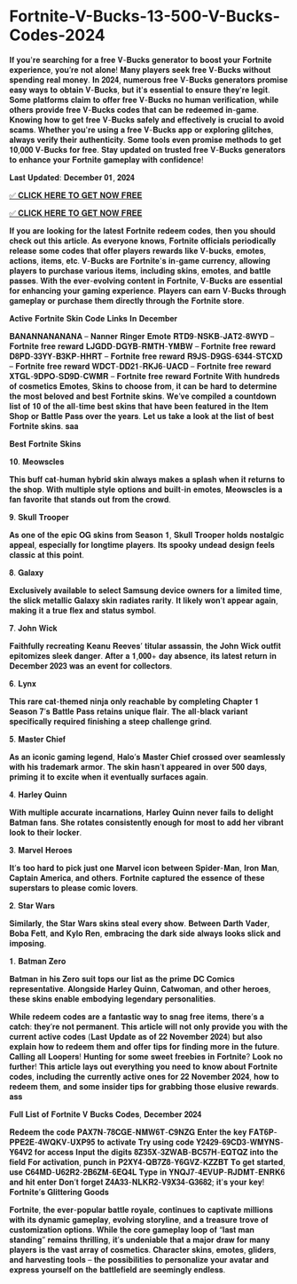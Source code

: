 # Fortnite-V-Bucks-13-500-V-Bucks-Codes-2024
𝐈𝐟 𝐲𝐨𝐮'𝐫𝐞 𝐬𝐞𝐚𝐫𝐜𝐡𝐢𝐧𝐠 𝐟𝐨𝐫 𝐚 𝐟𝐫𝐞𝐞 𝐕-𝐁𝐮𝐜𝐤𝐬 𝐠𝐞𝐧𝐞𝐫𝐚𝐭𝐨𝐫 𝐭𝐨 𝐛𝐨𝐨𝐬𝐭 𝐲𝐨𝐮𝐫 𝐅𝐨𝐫𝐭𝐧𝐢𝐭𝐞 𝐞𝐱𝐩𝐞𝐫𝐢𝐞𝐧𝐜𝐞, 𝐲𝐨𝐮’𝐫𝐞 𝐧𝐨𝐭 𝐚𝐥𝐨𝐧𝐞! 𝐌𝐚𝐧𝐲 𝐩𝐥𝐚𝐲𝐞𝐫𝐬 𝐬𝐞𝐞𝐤 𝐟𝐫𝐞𝐞 𝐕-𝐁𝐮𝐜𝐤𝐬 𝐰𝐢𝐭𝐡𝐨𝐮𝐭 𝐬𝐩𝐞𝐧𝐝𝐢𝐧𝐠 𝐫𝐞𝐚𝐥 𝐦𝐨𝐧𝐞𝐲. 𝐈𝐧 𝟐𝟎𝟐𝟒, 𝐧𝐮𝐦𝐞𝐫𝐨𝐮𝐬 𝐟𝐫𝐞𝐞 𝐕-𝐁𝐮𝐜𝐤𝐬 𝐠𝐞𝐧𝐞𝐫𝐚𝐭𝐨𝐫𝐬 𝐩𝐫𝐨𝐦𝐢𝐬𝐞 𝐞𝐚𝐬𝐲 𝐰𝐚𝐲𝐬 𝐭𝐨 𝐨𝐛𝐭𝐚𝐢𝐧 𝐕-𝐁𝐮𝐜𝐤𝐬, 𝐛𝐮𝐭 𝐢𝐭'𝐬 𝐞𝐬𝐬𝐞𝐧𝐭𝐢𝐚𝐥 𝐭𝐨 𝐞𝐧𝐬𝐮𝐫𝐞 𝐭𝐡𝐞𝐲'𝐫𝐞 𝐥𝐞𝐠𝐢𝐭. 𝐒𝐨𝐦𝐞 𝐩𝐥𝐚𝐭𝐟𝐨𝐫𝐦𝐬 𝐜𝐥𝐚𝐢𝐦 𝐭𝐨 𝐨𝐟𝐟𝐞𝐫 𝐟𝐫𝐞𝐞 𝐕-𝐁𝐮𝐜𝐤𝐬 𝐧𝐨 𝐡𝐮𝐦𝐚𝐧 𝐯𝐞𝐫𝐢𝐟𝐢𝐜𝐚𝐭𝐢𝐨𝐧, 𝐰𝐡𝐢𝐥𝐞 𝐨𝐭𝐡𝐞𝐫𝐬 𝐩𝐫𝐨𝐯𝐢𝐝𝐞 𝐟𝐫𝐞𝐞 𝐕-𝐁𝐮𝐜𝐤𝐬 𝐜𝐨𝐝𝐞𝐬 𝐭𝐡𝐚𝐭 𝐜𝐚𝐧 𝐛𝐞 𝐫𝐞𝐝𝐞𝐞𝐦𝐞𝐝 𝐢𝐧-𝐠𝐚𝐦𝐞. 𝐊𝐧𝐨𝐰𝐢𝐧𝐠 𝐡𝐨𝐰 𝐭𝐨 𝐠𝐞𝐭 𝐟𝐫𝐞𝐞 𝐕-𝐁𝐮𝐜𝐤𝐬 𝐬𝐚𝐟𝐞𝐥𝐲 𝐚𝐧𝐝 𝐞𝐟𝐟𝐞𝐜𝐭𝐢𝐯𝐞𝐥𝐲 𝐢𝐬 𝐜𝐫𝐮𝐜𝐢𝐚𝐥 𝐭𝐨 𝐚𝐯𝐨𝐢𝐝 𝐬𝐜𝐚𝐦𝐬. 𝐖𝐡𝐞𝐭𝐡𝐞𝐫 𝐲𝐨𝐮'𝐫𝐞 𝐮𝐬𝐢𝐧𝐠 𝐚 𝐟𝐫𝐞𝐞 𝐕-𝐁𝐮𝐜𝐤𝐬 𝐚𝐩𝐩 𝐨𝐫 𝐞𝐱𝐩𝐥𝐨𝐫𝐢𝐧𝐠 𝐠𝐥𝐢𝐭𝐜𝐡𝐞𝐬, 𝐚𝐥𝐰𝐚𝐲𝐬 𝐯𝐞𝐫𝐢𝐟𝐲 𝐭𝐡𝐞𝐢𝐫 𝐚𝐮𝐭𝐡𝐞𝐧𝐭𝐢𝐜𝐢𝐭𝐲. 𝐒𝐨𝐦𝐞 𝐭𝐨𝐨𝐥𝐬 𝐞𝐯𝐞𝐧 𝐩𝐫𝐨𝐦𝐢𝐬𝐞 𝐦𝐞𝐭𝐡𝐨𝐝𝐬 𝐭𝐨 𝐠𝐞𝐭 𝟏𝟎,𝟎𝟎𝟎 𝐕-𝐁𝐮𝐜𝐤𝐬 𝐟𝐨𝐫 𝐟𝐫𝐞𝐞. 𝐒𝐭𝐚𝐲 𝐮𝐩𝐝𝐚𝐭𝐞𝐝 𝐨𝐧 𝐭𝐫𝐮𝐬𝐭𝐞𝐝 𝐟𝐫𝐞𝐞 𝐕-𝐁𝐮𝐜𝐤𝐬 𝐠𝐞𝐧𝐞𝐫𝐚𝐭𝐨𝐫𝐬 𝐭𝐨 𝐞𝐧𝐡𝐚𝐧𝐜𝐞 𝐲𝐨𝐮𝐫 𝐅𝐨𝐫𝐭𝐧𝐢𝐭𝐞 𝐠𝐚𝐦𝐞𝐩𝐥𝐚𝐲 𝐰𝐢𝐭𝐡 𝐜𝐨𝐧𝐟𝐢𝐝𝐞𝐧𝐜𝐞!

𝐋𝐚𝐬𝐭 𝐔𝐩𝐝𝐚𝐭𝐞𝐝: 𝐃𝐞𝐜𝐞𝐦𝐛𝐞𝐫 𝟎𝟏, 𝟐𝟎𝟐𝟒

[✅ 𝐂𝐋𝐈𝐂𝐊 𝐇𝐄𝐑𝐄 𝐓𝐎 𝐆𝐄𝐓 𝐍𝐎𝐖 𝐅𝐑𝐄𝐄](https://www.footlogix.com/Footlogix/media/Before-and-After/allnewgiftcardarafat.html)

[✅ 𝐂𝐋𝐈𝐂𝐊 𝐇𝐄𝐑𝐄 𝐓𝐎 𝐆𝐄𝐓 𝐍𝐎𝐖 𝐅𝐑𝐄𝐄](https://www.footlogix.com/Footlogix/media/Before-and-After/allnewgiftcardarafat.html)

𝐈𝐟 𝐲𝐨𝐮 𝐚𝐫𝐞 𝐥𝐨𝐨𝐤𝐢𝐧𝐠 𝐟𝐨𝐫 𝐭𝐡𝐞 𝐥𝐚𝐭𝐞𝐬𝐭 𝐅𝐨𝐫𝐭𝐧𝐢𝐭𝐞 𝐫𝐞𝐝𝐞𝐞𝐦 𝐜𝐨𝐝𝐞𝐬, 𝐭𝐡𝐞𝐧 𝐲𝐨𝐮 𝐬𝐡𝐨𝐮𝐥𝐝 𝐜𝐡𝐞𝐜𝐤 𝐨𝐮𝐭 𝐭𝐡𝐢𝐬 𝐚𝐫𝐭𝐢𝐜𝐥𝐞. 𝐀𝐬 𝐞𝐯𝐞𝐫𝐲𝐨𝐧𝐞 𝐤𝐧𝐨𝐰𝐬, 𝐅𝐨𝐫𝐭𝐧𝐢𝐭𝐞 𝐨𝐟𝐟𝐢𝐜𝐢𝐚𝐥𝐬 𝐩𝐞𝐫𝐢𝐨𝐝𝐢𝐜𝐚𝐥𝐥𝐲 𝐫𝐞𝐥𝐞𝐚𝐬𝐞 𝐬𝐨𝐦𝐞 𝐜𝐨𝐝𝐞𝐬 𝐭𝐡𝐚𝐭 𝐨𝐟𝐟𝐞𝐫 𝐩𝐥𝐚𝐲𝐞𝐫𝐬 𝐫𝐞𝐰𝐚𝐫𝐝𝐬 𝐥𝐢𝐤𝐞 𝐕-𝐛𝐮𝐜𝐤𝐬, 𝐞𝐦𝐨𝐭𝐞𝐬, 𝐚𝐜𝐭𝐢𝐨𝐧𝐬, 𝐢𝐭𝐞𝐦𝐬, 𝐞𝐭𝐜.
𝐕-𝐁𝐮𝐜𝐤𝐬 𝐚𝐫𝐞 𝐅𝐨𝐫𝐭𝐧𝐢𝐭𝐞'𝐬 𝐢𝐧-𝐠𝐚𝐦𝐞 𝐜𝐮𝐫𝐫𝐞𝐧𝐜𝐲, 𝐚𝐥𝐥𝐨𝐰𝐢𝐧𝐠 𝐩𝐥𝐚𝐲𝐞𝐫𝐬 𝐭𝐨 𝐩𝐮𝐫𝐜𝐡𝐚𝐬𝐞 𝐯𝐚𝐫𝐢𝐨𝐮𝐬 𝐢𝐭𝐞𝐦𝐬, 𝐢𝐧𝐜𝐥𝐮𝐝𝐢𝐧𝐠 𝐬𝐤𝐢𝐧𝐬, 𝐞𝐦𝐨𝐭𝐞𝐬, 𝐚𝐧𝐝 𝐛𝐚𝐭𝐭𝐥𝐞 𝐩𝐚𝐬𝐬𝐞𝐬. 𝐖𝐢𝐭𝐡 𝐭𝐡𝐞 𝐞𝐯𝐞𝐫-𝐞𝐯𝐨𝐥𝐯𝐢𝐧𝐠 𝐜𝐨𝐧𝐭𝐞𝐧𝐭 𝐢𝐧 𝐅𝐨𝐫𝐭𝐧𝐢𝐭𝐞, 𝐕-𝐁𝐮𝐜𝐤𝐬 𝐚𝐫𝐞 𝐞𝐬𝐬𝐞𝐧𝐭𝐢𝐚𝐥 𝐟𝐨𝐫 𝐞𝐧𝐡𝐚𝐧𝐜𝐢𝐧𝐠 𝐲𝐨𝐮𝐫 𝐠𝐚𝐦𝐢𝐧𝐠 𝐞𝐱𝐩𝐞𝐫𝐢𝐞𝐧𝐜𝐞. 𝐏𝐥𝐚𝐲𝐞𝐫𝐬 𝐜𝐚𝐧 𝐞𝐚𝐫𝐧 𝐕-𝐁𝐮𝐜𝐤𝐬 𝐭𝐡𝐫𝐨𝐮𝐠𝐡 𝐠𝐚𝐦𝐞𝐩𝐥𝐚𝐲 𝐨𝐫 𝐩𝐮𝐫𝐜𝐡𝐚𝐬𝐞 𝐭𝐡𝐞𝐦 𝐝𝐢𝐫𝐞𝐜𝐭𝐥𝐲 𝐭𝐡𝐫𝐨𝐮𝐠𝐡 𝐭𝐡𝐞 𝐅𝐨𝐫𝐭𝐧𝐢𝐭𝐞 𝐬𝐭𝐨𝐫𝐞.

𝐀𝐜𝐭𝐢𝐯𝐞 𝐅𝐨𝐫𝐭𝐧𝐢𝐭𝐞 𝐒𝐤𝐢𝐧 𝐂𝐨𝐝𝐞 𝐋𝐢𝐧𝐤𝐬 𝐈𝐧 𝐃𝐞𝐜𝐞𝐦𝐛𝐞𝐫

𝐁𝐀𝐍𝐀𝐍𝐍𝐀𝐍𝐀𝐍𝐀𝐍𝐀 – 𝐍𝐚𝐧𝐧𝐞𝐫 𝐑𝐢𝐧𝐠𝐞𝐫 𝐄𝐦𝐨𝐭𝐞
𝐑𝐓𝐃𝟗-𝐍𝐒𝐊𝐁-𝐉𝐀𝐓𝟐-𝟖𝐖𝐘𝐃 – 𝐅𝐨𝐫𝐭𝐧𝐢𝐭𝐞 𝐟𝐫𝐞𝐞 𝐫𝐞𝐰𝐚𝐫𝐝
𝐋𝐉𝐆𝐃𝐃-𝐃𝐆𝐘𝐁-𝐑𝐌𝐓𝐇-𝐘𝐌𝐁𝐖 – 𝐅𝐨𝐫𝐭𝐧𝐢𝐭𝐞 𝐟𝐫𝐞𝐞 𝐫𝐞𝐰𝐚𝐫𝐝
𝐃𝟖𝐏𝐃-𝟑𝟑𝐘𝐘-𝐁𝟑𝐊𝐏-𝐇𝐇𝐑𝐓 – 𝐅𝐨𝐫𝐭𝐧𝐢𝐭𝐞 𝐟𝐫𝐞𝐞 𝐫𝐞𝐰𝐚𝐫𝐝
𝐑𝟗𝐉𝐒-𝐃𝟗𝐆𝐒-𝟔𝟑𝟒𝟒-𝐒𝐓𝐂𝐗𝐃 – 𝐅𝐨𝐫𝐭𝐧𝐢𝐭𝐞 𝐟𝐫𝐞𝐞 𝐫𝐞𝐰𝐚𝐫𝐝
𝐖𝐃𝐂𝐓-𝐃𝐃𝟐𝟏-𝐑𝐊𝐉𝟔-𝐔𝐀𝐂𝐃 – 𝐅𝐨𝐫𝐭𝐧𝐢𝐭𝐞 𝐟𝐫𝐞𝐞 𝐫𝐞𝐰𝐚𝐫𝐝
𝐗𝐓𝐆𝐋-𝟗𝐃𝐏𝐎-𝐒𝐃𝟗𝐃-𝐂𝐖𝐌𝐑 – 𝐅𝐨𝐫𝐭𝐧𝐢𝐭𝐞 𝐟𝐫𝐞𝐞 𝐫𝐞𝐰𝐚𝐫𝐝
𝐅𝐨𝐫𝐭𝐧𝐢𝐭𝐞 𝐖𝐢𝐭𝐡 𝐡𝐮𝐧𝐝𝐫𝐞𝐝𝐬 𝐨𝐟 𝐜𝐨𝐬𝐦𝐞𝐭𝐢𝐜𝐬 𝐄𝐦𝐨𝐭𝐞𝐬, 𝐒𝐤𝐢𝐧𝐬 𝐭𝐨 𝐜𝐡𝐨𝐨𝐬𝐞 𝐟𝐫𝐨𝐦, 𝐢𝐭 𝐜𝐚𝐧 𝐛𝐞 𝐡𝐚𝐫𝐝 𝐭𝐨 𝐝𝐞𝐭𝐞𝐫𝐦𝐢𝐧𝐞 𝐭𝐡𝐞 𝐦𝐨𝐬𝐭 𝐛𝐞𝐥𝐨𝐯𝐞𝐝 𝐚𝐧𝐝 𝐛𝐞𝐬𝐭 𝐅𝐨𝐫𝐭𝐧𝐢𝐭𝐞 𝐬𝐤𝐢𝐧𝐬. 𝐖𝐞’𝐯𝐞 𝐜𝐨𝐦𝐩𝐢𝐥𝐞𝐝 𝐚 𝐜𝐨𝐮𝐧𝐭𝐝𝐨𝐰𝐧 𝐥𝐢𝐬𝐭 𝐨𝐟 𝟏𝟎 𝐨𝐟 𝐭𝐡𝐞 𝐚𝐥𝐥-𝐭𝐢𝐦𝐞 𝐛𝐞𝐬𝐭 𝐬𝐤𝐢𝐧𝐬 𝐭𝐡𝐚𝐭 𝐡𝐚𝐯𝐞 𝐛𝐞𝐞𝐧 𝐟𝐞𝐚𝐭𝐮𝐫𝐞𝐝 𝐢𝐧 𝐭𝐡𝐞 𝐈𝐭𝐞𝐦 𝐒𝐡𝐨𝐩 𝐨𝐫 𝐁𝐚𝐭𝐭𝐥𝐞 𝐏𝐚𝐬𝐬 𝐨𝐯𝐞𝐫 𝐭𝐡𝐞 𝐲𝐞𝐚𝐫𝐬. 𝐋𝐞𝐭 𝐮𝐬 𝐭𝐚𝐤𝐞 𝐚 𝐥𝐨𝐨𝐤 𝐚𝐭 𝐭𝐡𝐞 𝐥𝐢𝐬𝐭 𝐨𝐟 𝐛𝐞𝐬𝐭 𝐅𝐨𝐫𝐭𝐧𝐢𝐭𝐞 𝐬𝐤𝐢𝐧𝐬. 𝐬𝐚𝐚

𝐁𝐞𝐬𝐭 𝐅𝐨𝐫𝐭𝐧𝐢𝐭𝐞 𝐒𝐤𝐢𝐧𝐬

𝟏𝟎. 𝐌𝐞𝐨𝐰𝐬𝐜𝐥𝐞𝐬

𝐓𝐡𝐢𝐬 𝐛𝐮𝐟𝐟 𝐜𝐚𝐭-𝐡𝐮𝐦𝐚𝐧 𝐡𝐲𝐛𝐫𝐢𝐝 𝐬𝐤𝐢𝐧 𝐚𝐥𝐰𝐚𝐲𝐬 𝐦𝐚𝐤𝐞𝐬 𝐚 𝐬𝐩𝐥𝐚𝐬𝐡 𝐰𝐡𝐞𝐧 𝐢𝐭 𝐫𝐞𝐭𝐮𝐫𝐧𝐬 𝐭𝐨 𝐭𝐡𝐞 𝐬𝐡𝐨𝐩. 𝐖𝐢𝐭𝐡 𝐦𝐮𝐥𝐭𝐢𝐩𝐥𝐞 𝐬𝐭𝐲𝐥𝐞 𝐨𝐩𝐭𝐢𝐨𝐧𝐬 𝐚𝐧𝐝 𝐛𝐮𝐢𝐥𝐭-𝐢𝐧 𝐞𝐦𝐨𝐭𝐞𝐬, 𝐌𝐞𝐨𝐰𝐬𝐜𝐥𝐞𝐬 𝐢𝐬 𝐚 𝐟𝐚𝐧 𝐟𝐚𝐯𝐨𝐫𝐢𝐭𝐞 𝐭𝐡𝐚𝐭 𝐬𝐭𝐚𝐧𝐝𝐬 𝐨𝐮𝐭 𝐟𝐫𝐨𝐦 𝐭𝐡𝐞 𝐜𝐫𝐨𝐰𝐝.

𝟗. 𝐒𝐤𝐮𝐥𝐥 𝐓𝐫𝐨𝐨𝐩𝐞𝐫

𝐀𝐬 𝐨𝐧𝐞 𝐨𝐟 𝐭𝐡𝐞 𝐞𝐩𝐢𝐜 𝐎𝐆 𝐬𝐤𝐢𝐧𝐬 𝐟𝐫𝐨𝐦 𝐒𝐞𝐚𝐬𝐨𝐧 𝟏, 𝐒𝐤𝐮𝐥𝐥 𝐓𝐫𝐨𝐨𝐩𝐞𝐫 𝐡𝐨𝐥𝐝𝐬 𝐧𝐨𝐬𝐭𝐚𝐥𝐠𝐢𝐜 𝐚𝐩𝐩𝐞𝐚𝐥, 𝐞𝐬𝐩𝐞𝐜𝐢𝐚𝐥𝐥𝐲 𝐟𝐨𝐫 𝐥𝐨𝐧𝐠𝐭𝐢𝐦𝐞 𝐩𝐥𝐚𝐲𝐞𝐫𝐬. 𝐈𝐭𝐬 𝐬𝐩𝐨𝐨𝐤𝐲 𝐮𝐧𝐝𝐞𝐚𝐝 𝐝𝐞𝐬𝐢𝐠𝐧 𝐟𝐞𝐞𝐥𝐬 𝐜𝐥𝐚𝐬𝐬𝐢𝐜 𝐚𝐭 𝐭𝐡𝐢𝐬 𝐩𝐨𝐢𝐧𝐭.

𝟖. 𝐆𝐚𝐥𝐚𝐱𝐲

𝐄𝐱𝐜𝐥𝐮𝐬𝐢𝐯𝐞𝐥𝐲 𝐚𝐯𝐚𝐢𝐥𝐚𝐛𝐥𝐞 𝐭𝐨 𝐬𝐞𝐥𝐞𝐜𝐭 𝐒𝐚𝐦𝐬𝐮𝐧𝐠 𝐝𝐞𝐯𝐢𝐜𝐞 𝐨𝐰𝐧𝐞𝐫𝐬 𝐟𝐨𝐫 𝐚 𝐥𝐢𝐦𝐢𝐭𝐞𝐝 𝐭𝐢𝐦𝐞, 𝐭𝐡𝐞 𝐬𝐥𝐢𝐜𝐤 𝐦𝐞𝐭𝐚𝐥𝐥𝐢𝐜 𝐆𝐚𝐥𝐚𝐱𝐲 𝐬𝐤𝐢𝐧 𝐫𝐚𝐝𝐢𝐚𝐭𝐞𝐬 𝐫𝐚𝐫𝐢𝐭𝐲. 𝐈𝐭 𝐥𝐢𝐤𝐞𝐥𝐲 𝐰𝐨𝐧’𝐭 𝐚𝐩𝐩𝐞𝐚𝐫 𝐚𝐠𝐚𝐢𝐧, 𝐦𝐚𝐤𝐢𝐧𝐠 𝐢𝐭 𝐚 𝐭𝐫𝐮𝐞 𝐟𝐥𝐞𝐱 𝐚𝐧𝐝 𝐬𝐭𝐚𝐭𝐮𝐬 𝐬𝐲𝐦𝐛𝐨𝐥.

𝟕. 𝐉𝐨𝐡𝐧 𝐖𝐢𝐜𝐤

𝐅𝐚𝐢𝐭𝐡𝐟𝐮𝐥𝐥𝐲 𝐫𝐞𝐜𝐫𝐞𝐚𝐭𝐢𝐧𝐠 𝐊𝐞𝐚𝐧𝐮 𝐑𝐞𝐞𝐯𝐞𝐬’ 𝐭𝐢𝐭𝐮𝐥𝐚𝐫 𝐚𝐬𝐬𝐚𝐬𝐬𝐢𝐧, 𝐭𝐡𝐞 𝐉𝐨𝐡𝐧 𝐖𝐢𝐜𝐤 𝐨𝐮𝐭𝐟𝐢𝐭 𝐞𝐩𝐢𝐭𝐨𝐦𝐢𝐳𝐞𝐬 𝐬𝐥𝐞𝐞𝐤 𝐝𝐚𝐧𝐠𝐞𝐫. 𝐀𝐟𝐭𝐞𝐫 𝐚 𝟏,𝟎𝟎𝟎+ 𝐝𝐚𝐲 𝐚𝐛𝐬𝐞𝐧𝐜𝐞, 𝐢𝐭𝐬 𝐥𝐚𝐭𝐞𝐬𝐭 𝐫𝐞𝐭𝐮𝐫𝐧 𝐢𝐧 𝐃𝐞𝐜𝐞𝐦𝐛𝐞𝐫 𝟐𝟎𝟐𝟑 𝐰𝐚𝐬 𝐚𝐧 𝐞𝐯𝐞𝐧𝐭 𝐟𝐨𝐫 𝐜𝐨𝐥𝐥𝐞𝐜𝐭𝐨𝐫𝐬.

𝟔. 𝐋𝐲𝐧𝐱

𝐓𝐡𝐢𝐬 𝐫𝐚𝐫𝐞 𝐜𝐚𝐭-𝐭𝐡𝐞𝐦𝐞𝐝 𝐧𝐢𝐧𝐣𝐚 𝐨𝐧𝐥𝐲 𝐫𝐞𝐚𝐜𝐡𝐚𝐛𝐥𝐞 𝐛𝐲 𝐜𝐨𝐦𝐩𝐥𝐞𝐭𝐢𝐧𝐠 𝐂𝐡𝐚𝐩𝐭𝐞𝐫 𝟏 𝐒𝐞𝐚𝐬𝐨𝐧 𝟕’𝐬 𝐁𝐚𝐭𝐭𝐥𝐞 𝐏𝐚𝐬𝐬 𝐫𝐞𝐭𝐚𝐢𝐧𝐬 𝐮𝐧𝐢𝐪𝐮𝐞 𝐟𝐥𝐚𝐢𝐫. 𝐓𝐡𝐞 𝐚𝐥𝐥-𝐛𝐥𝐚𝐜𝐤 𝐯𝐚𝐫𝐢𝐚𝐧𝐭 𝐬𝐩𝐞𝐜𝐢𝐟𝐢𝐜𝐚𝐥𝐥𝐲 𝐫𝐞𝐪𝐮𝐢𝐫𝐞𝐝 𝐟𝐢𝐧𝐢𝐬𝐡𝐢𝐧𝐠 𝐚 𝐬𝐭𝐞𝐞𝐩 𝐜𝐡𝐚𝐥𝐥𝐞𝐧𝐠𝐞 𝐠𝐫𝐢𝐧𝐝.

𝟓. 𝐌𝐚𝐬𝐭𝐞𝐫 𝐂𝐡𝐢𝐞𝐟

𝐀𝐬 𝐚𝐧 𝐢𝐜𝐨𝐧𝐢𝐜 𝐠𝐚𝐦𝐢𝐧𝐠 𝐥𝐞𝐠𝐞𝐧𝐝, 𝐇𝐚𝐥𝐨’𝐬 𝐌𝐚𝐬𝐭𝐞𝐫 𝐂𝐡𝐢𝐞𝐟 𝐜𝐫𝐨𝐬𝐬𝐞𝐝 𝐨𝐯𝐞𝐫 𝐬𝐞𝐚𝐦𝐥𝐞𝐬𝐬𝐥𝐲 𝐰𝐢𝐭𝐡 𝐡𝐢𝐬 𝐭𝐫𝐚𝐝𝐞𝐦𝐚𝐫𝐤 𝐚𝐫𝐦𝐨𝐫. 𝐓𝐡𝐞 𝐬𝐤𝐢𝐧 𝐡𝐚𝐬𝐧’𝐭 𝐚𝐩𝐩𝐞𝐚𝐫𝐞𝐝 𝐢𝐧 𝐨𝐯𝐞𝐫 𝟓𝟎𝟎 𝐝𝐚𝐲𝐬, 𝐩𝐫𝐢𝐦𝐢𝐧𝐠 𝐢𝐭 𝐭𝐨 𝐞𝐱𝐜𝐢𝐭𝐞 𝐰𝐡𝐞𝐧 𝐢𝐭 𝐞𝐯𝐞𝐧𝐭𝐮𝐚𝐥𝐥𝐲 𝐬𝐮𝐫𝐟𝐚𝐜𝐞𝐬 𝐚𝐠𝐚𝐢𝐧.

𝟒. 𝐇𝐚𝐫𝐥𝐞𝐲 𝐐𝐮𝐢𝐧𝐧

𝐖𝐢𝐭𝐡 𝐦𝐮𝐥𝐭𝐢𝐩𝐥𝐞 𝐚𝐜𝐜𝐮𝐫𝐚𝐭𝐞 𝐢𝐧𝐜𝐚𝐫𝐧𝐚𝐭𝐢𝐨𝐧𝐬, 𝐇𝐚𝐫𝐥𝐞𝐲 𝐐𝐮𝐢𝐧𝐧 𝐧𝐞𝐯𝐞𝐫 𝐟𝐚𝐢𝐥𝐬 𝐭𝐨 𝐝𝐞𝐥𝐢𝐠𝐡𝐭 𝐁𝐚𝐭𝐦𝐚𝐧 𝐟𝐚𝐧𝐬. 𝐒𝐡𝐞 𝐫𝐨𝐭𝐚𝐭𝐞𝐬 𝐜𝐨𝐧𝐬𝐢𝐬𝐭𝐞𝐧𝐭𝐥𝐲 𝐞𝐧𝐨𝐮𝐠𝐡 𝐟𝐨𝐫 𝐦𝐨𝐬𝐭 𝐭𝐨 𝐚𝐝𝐝 𝐡𝐞𝐫 𝐯𝐢𝐛𝐫𝐚𝐧𝐭 𝐥𝐨𝐨𝐤 𝐭𝐨 𝐭𝐡𝐞𝐢𝐫 𝐥𝐨𝐜𝐤𝐞𝐫.

𝟑. 𝐌𝐚𝐫𝐯𝐞𝐥 𝐇𝐞𝐫𝐨𝐞𝐬

𝐈𝐭’𝐬 𝐭𝐨𝐨 𝐡𝐚𝐫𝐝 𝐭𝐨 𝐩𝐢𝐜𝐤 𝐣𝐮𝐬𝐭 𝐨𝐧𝐞 𝐌𝐚𝐫𝐯𝐞𝐥 𝐢𝐜𝐨𝐧 𝐛𝐞𝐭𝐰𝐞𝐞𝐧 𝐒𝐩𝐢𝐝𝐞𝐫-𝐌𝐚𝐧, 𝐈𝐫𝐨𝐧 𝐌𝐚𝐧, 𝐂𝐚𝐩𝐭𝐚𝐢𝐧 𝐀𝐦𝐞𝐫𝐢𝐜𝐚, 𝐚𝐧𝐝 𝐨𝐭𝐡𝐞𝐫𝐬. 𝐅𝐨𝐫𝐭𝐧𝐢𝐭𝐞 𝐜𝐚𝐩𝐭𝐮𝐫𝐞𝐝 𝐭𝐡𝐞 𝐞𝐬𝐬𝐞𝐧𝐜𝐞 𝐨𝐟 𝐭𝐡𝐞𝐬𝐞 𝐬𝐮𝐩𝐞𝐫𝐬𝐭𝐚𝐫𝐬 𝐭𝐨 𝐩𝐥𝐞𝐚𝐬𝐞 𝐜𝐨𝐦𝐢𝐜 𝐥𝐨𝐯𝐞𝐫𝐬.

𝟐. 𝐒𝐭𝐚𝐫 𝐖𝐚𝐫𝐬

𝐒𝐢𝐦𝐢𝐥𝐚𝐫𝐥𝐲, 𝐭𝐡𝐞 𝐒𝐭𝐚𝐫 𝐖𝐚𝐫𝐬 𝐬𝐤𝐢𝐧𝐬 𝐬𝐭𝐞𝐚𝐥 𝐞𝐯𝐞𝐫𝐲 𝐬𝐡𝐨𝐰. 𝐁𝐞𝐭𝐰𝐞𝐞𝐧 𝐃𝐚𝐫𝐭𝐡 𝐕𝐚𝐝𝐞𝐫, 𝐁𝐨𝐛𝐚 𝐅𝐞𝐭𝐭, 𝐚𝐧𝐝 𝐊𝐲𝐥𝐨 𝐑𝐞𝐧, 𝐞𝐦𝐛𝐫𝐚𝐜𝐢𝐧𝐠 𝐭𝐡𝐞 𝐝𝐚𝐫𝐤 𝐬𝐢𝐝𝐞 𝐚𝐥𝐰𝐚𝐲𝐬 𝐥𝐨𝐨𝐤𝐬 𝐬𝐥𝐢𝐜𝐤 𝐚𝐧𝐝 𝐢𝐦𝐩𝐨𝐬𝐢𝐧𝐠.

𝟏. 𝐁𝐚𝐭𝐦𝐚𝐧 𝐙𝐞𝐫𝐨

𝐁𝐚𝐭𝐦𝐚𝐧 𝐢𝐧 𝐡𝐢𝐬 𝐙𝐞𝐫𝐨 𝐬𝐮𝐢𝐭 𝐭𝐨𝐩𝐬 𝐨𝐮𝐫 𝐥𝐢𝐬𝐭 𝐚𝐬 𝐭𝐡𝐞 𝐩𝐫𝐢𝐦𝐞 𝐃𝐂 𝐂𝐨𝐦𝐢𝐜𝐬 𝐫𝐞𝐩𝐫𝐞𝐬𝐞𝐧𝐭𝐚𝐭𝐢𝐯𝐞. 𝐀𝐥𝐨𝐧𝐠𝐬𝐢𝐝𝐞 𝐇𝐚𝐫𝐥𝐞𝐲 𝐐𝐮𝐢𝐧𝐧, 𝐂𝐚𝐭𝐰𝐨𝐦𝐚𝐧, 𝐚𝐧𝐝 𝐨𝐭𝐡𝐞𝐫 𝐡𝐞𝐫𝐨𝐞𝐬, 𝐭𝐡𝐞𝐬𝐞 𝐬𝐤𝐢𝐧𝐬 𝐞𝐧𝐚𝐛𝐥𝐞 𝐞𝐦𝐛𝐨𝐝𝐲𝐢𝐧𝐠 𝐥𝐞𝐠𝐞𝐧𝐝𝐚𝐫𝐲 𝐩𝐞𝐫𝐬𝐨𝐧𝐚𝐥𝐢𝐭𝐢𝐞𝐬.

𝐖𝐡𝐢𝐥𝐞 𝐫𝐞𝐝𝐞𝐞𝐦 𝐜𝐨𝐝𝐞𝐬 𝐚𝐫𝐞 𝐚 𝐟𝐚𝐧𝐭𝐚𝐬𝐭𝐢𝐜 𝐰𝐚𝐲 𝐭𝐨 𝐬𝐧𝐚𝐠 𝐟𝐫𝐞𝐞 𝐢𝐭𝐞𝐦𝐬, 𝐭𝐡𝐞𝐫𝐞’𝐬 𝐚 𝐜𝐚𝐭𝐜𝐡: 𝐭𝐡𝐞𝐲’𝐫𝐞 𝐧𝐨𝐭 𝐩𝐞𝐫𝐦𝐚𝐧𝐞𝐧𝐭. 𝐓𝐡𝐢𝐬 𝐚𝐫𝐭𝐢𝐜𝐥𝐞 𝐰𝐢𝐥𝐥 𝐧𝐨𝐭 𝐨𝐧𝐥𝐲 𝐩𝐫𝐨𝐯𝐢𝐝𝐞 𝐲𝐨𝐮 𝐰𝐢𝐭𝐡 𝐭𝐡𝐞 𝐜𝐮𝐫𝐫𝐞𝐧𝐭 𝐚𝐜𝐭𝐢𝐯𝐞 𝐜𝐨𝐝𝐞𝐬 (𝐋𝐚𝐬𝐭 𝐔𝐩𝐝𝐚𝐭𝐞 𝐚𝐬 𝐨𝐟 𝟐𝟐 𝐍𝐨𝐯𝐞𝐦𝐛𝐞𝐫 𝟐𝟎𝟐𝟒) 𝐛𝐮𝐭 𝐚𝐥𝐬𝐨 𝐞𝐱𝐩𝐥𝐚𝐢𝐧 𝐡𝐨𝐰 𝐭𝐨 𝐫𝐞𝐝𝐞𝐞𝐦 𝐭𝐡𝐞𝐦 𝐚𝐧𝐝 𝐨𝐟𝐟𝐞𝐫 𝐭𝐢𝐩𝐬 𝐟𝐨𝐫 𝐟𝐢𝐧𝐝𝐢𝐧𝐠 𝐦𝐨𝐫𝐞 𝐢𝐧 𝐭𝐡𝐞 𝐟𝐮𝐭𝐮𝐫𝐞. 𝐂𝐚𝐥𝐥𝐢𝐧𝐠 𝐚𝐥𝐥 𝐋𝐨𝐨𝐩𝐞𝐫𝐬! 𝐇𝐮𝐧𝐭𝐢𝐧𝐠 𝐟𝐨𝐫 𝐬𝐨𝐦𝐞 𝐬𝐰𝐞𝐞𝐭 𝐟𝐫𝐞𝐞𝐛𝐢𝐞𝐬 𝐢𝐧 𝐅𝐨𝐫𝐭𝐧𝐢𝐭𝐞? 𝐋𝐨𝐨𝐤 𝐧𝐨 𝐟𝐮𝐫𝐭𝐡𝐞𝐫! 𝐓𝐡𝐢𝐬 𝐚𝐫𝐭𝐢𝐜𝐥𝐞 𝐥𝐚𝐲𝐬 𝐨𝐮𝐭 𝐞𝐯𝐞𝐫𝐲𝐭𝐡𝐢𝐧𝐠 𝐲𝐨𝐮 𝐧𝐞𝐞𝐝 𝐭𝐨 𝐤𝐧𝐨𝐰 𝐚𝐛𝐨𝐮𝐭 𝐅𝐨𝐫𝐭𝐧𝐢𝐭𝐞 𝐜𝐨𝐝𝐞𝐬, 𝐢𝐧𝐜𝐥𝐮𝐝𝐢𝐧𝐠 𝐭𝐡𝐞 𝐜𝐮𝐫𝐫𝐞𝐧𝐭𝐥𝐲 𝐚𝐜𝐭𝐢𝐯𝐞 𝐨𝐧𝐞𝐬 𝐟𝐨𝐫 𝟐𝟐 𝐍𝐨𝐯𝐞𝐦𝐛𝐞𝐫 𝟐𝟎𝟐𝟒, 𝐡𝐨𝐰 𝐭𝐨 𝐫𝐞𝐝𝐞𝐞𝐦 𝐭𝐡𝐞𝐦, 𝐚𝐧𝐝 𝐬𝐨𝐦𝐞 𝐢𝐧𝐬𝐢𝐝𝐞𝐫 𝐭𝐢𝐩𝐬 𝐟𝐨𝐫 𝐠𝐫𝐚𝐛𝐛𝐢𝐧𝐠 𝐭𝐡𝐨𝐬𝐞 𝐞𝐥𝐮𝐬𝐢𝐯𝐞 𝐫𝐞𝐰𝐚𝐫𝐝𝐬. 𝐚𝐬𝐬

𝐅𝐮𝐥𝐥 𝐋𝐢𝐬𝐭 𝐨𝐟 𝐅𝐨𝐫𝐭𝐧𝐢𝐭𝐞 𝐕 𝐁𝐮𝐜𝐤𝐬 𝐂𝐨𝐝𝐞𝐬, 𝐃𝐞𝐜𝐞𝐦𝐛𝐞𝐫 𝟐𝟎𝟐𝟒

𝐑𝐞𝐝𝐞𝐞𝐦 𝐭𝐡𝐞 𝐜𝐨𝐝𝐞 𝐏𝐀𝐗𝟕𝐍-𝟕𝟖𝐂𝐆𝐄-𝐍𝐌𝐖𝟔𝐓-𝐂𝟗𝐍𝐙𝐆
𝐄𝐧𝐭𝐞𝐫 𝐭𝐡𝐞 𝐤𝐞𝐲 𝐅𝐀𝐓𝟔𝐏-𝐏𝐏𝐄𝟐𝐄-𝟒𝐖𝐐𝐊𝐕-𝐔𝐗𝐏𝟗𝟓 𝐭𝐨 𝐚𝐜𝐭𝐢𝐯𝐚𝐭𝐞
𝐓𝐫𝐲 𝐮𝐬𝐢𝐧𝐠 𝐜𝐨𝐝𝐞 𝐘𝟐𝟒𝟐𝟗-𝟔𝟗𝐂𝐃𝟑-𝐖𝐌𝐘𝐍𝐒-𝐘𝟔𝟒𝐕𝟐 𝐟𝐨𝐫 𝐚𝐜𝐜𝐞𝐬𝐬
𝐈𝐧𝐩𝐮𝐭 𝐭𝐡𝐞 𝐝𝐢𝐠𝐢𝐭𝐬 𝟖𝐙𝟑𝟓𝐗-𝟑𝐙𝐖𝐀𝐁-𝐁𝐂𝟓𝟕𝐇-𝐄𝐐𝐓𝐐𝐙 𝐢𝐧𝐭𝐨 𝐭𝐡𝐞 𝐟𝐢𝐞𝐥𝐝
𝐅𝐨𝐫 𝐚𝐜𝐭𝐢𝐯𝐚𝐭𝐢𝐨𝐧, 𝐩𝐮𝐧𝐜𝐡 𝐢𝐧 𝐏𝟐𝐗𝐘𝟒-𝐐𝐁𝟕𝐙𝟖-𝐘𝟔𝐆𝐕𝐙-𝐊𝐙𝐙𝐁𝐓
𝐓𝐨 𝐠𝐞𝐭 𝐬𝐭𝐚𝐫𝐭𝐞𝐝, 𝐮𝐬𝐞 𝐂𝟔𝟒𝐌𝐃-𝐔𝟔𝟐𝐑𝟐-𝟐𝐁𝟔𝐙𝐌-𝟔𝐄𝐐𝟒𝐋
𝐓𝐲𝐩𝐞 𝐢𝐧 𝐘𝐍𝐐𝐉𝟕-𝟒𝐄𝐕𝐔𝐏-𝐑𝐉𝐃𝐌𝐓-𝐄𝐍𝐑𝐊𝟔 𝐚𝐧𝐝 𝐡𝐢𝐭 𝐞𝐧𝐭𝐞𝐫
𝐃𝐨𝐧’𝐭 𝐟𝐨𝐫𝐠𝐞𝐭 𝐙𝟒𝐀𝟑𝟑-𝐍𝐋𝐊𝐑𝟐-𝐕𝟗𝐗𝟑𝟒-𝐆𝟑𝟔𝟖𝟐; 𝐢𝐭'𝐬 𝐲𝐨𝐮𝐫 𝐤𝐞𝐲!
𝐅𝐨𝐫𝐭𝐧𝐢𝐭𝐞’𝐬 𝐆𝐥𝐢𝐭𝐭𝐞𝐫𝐢𝐧𝐠 𝐆𝐨𝐨𝐝𝐬

𝐅𝐨𝐫𝐭𝐧𝐢𝐭𝐞, 𝐭𝐡𝐞 𝐞𝐯𝐞𝐫-𝐩𝐨𝐩𝐮𝐥𝐚𝐫 𝐛𝐚𝐭𝐭𝐥𝐞 𝐫𝐨𝐲𝐚𝐥𝐞, 𝐜𝐨𝐧𝐭𝐢𝐧𝐮𝐞𝐬 𝐭𝐨 𝐜𝐚𝐩𝐭𝐢𝐯𝐚𝐭𝐞 𝐦𝐢𝐥𝐥𝐢𝐨𝐧𝐬 𝐰𝐢𝐭𝐡 𝐢𝐭𝐬 𝐝𝐲𝐧𝐚𝐦𝐢𝐜 𝐠𝐚𝐦𝐞𝐩𝐥𝐚𝐲, 𝐞𝐯𝐨𝐥𝐯𝐢𝐧𝐠 𝐬𝐭𝐨𝐫𝐲𝐥𝐢𝐧𝐞, 𝐚𝐧𝐝 𝐚 𝐭𝐫𝐞𝐚𝐬𝐮𝐫𝐞 𝐭𝐫𝐨𝐯𝐞 𝐨𝐟 𝐜𝐮𝐬𝐭𝐨𝐦𝐢𝐳𝐚𝐭𝐢𝐨𝐧 𝐨𝐩𝐭𝐢𝐨𝐧𝐬. 𝐖𝐡𝐢𝐥𝐞 𝐭𝐡𝐞 𝐜𝐨𝐫𝐞 𝐠𝐚𝐦𝐞𝐩𝐥𝐚𝐲 𝐥𝐨𝐨𝐩 𝐨𝐟 “𝐥𝐚𝐬𝐭 𝐦𝐚𝐧 𝐬𝐭𝐚𝐧𝐝𝐢𝐧𝐠” 𝐫𝐞𝐦𝐚𝐢𝐧𝐬 𝐭𝐡𝐫𝐢𝐥𝐥𝐢𝐧𝐠, 𝐢𝐭’𝐬 𝐮𝐧𝐝𝐞𝐧𝐢𝐚𝐛𝐥𝐞 𝐭𝐡𝐚𝐭 𝐚 𝐦𝐚𝐣𝐨𝐫 𝐝𝐫𝐚𝐰 𝐟𝐨𝐫 𝐦𝐚𝐧𝐲 𝐩𝐥𝐚𝐲𝐞𝐫𝐬 𝐢𝐬 𝐭𝐡𝐞 𝐯𝐚𝐬𝐭 𝐚𝐫𝐫𝐚𝐲 𝐨𝐟 𝐜𝐨𝐬𝐦𝐞𝐭𝐢𝐜𝐬. 𝐂𝐡𝐚𝐫𝐚𝐜𝐭𝐞𝐫 𝐬𝐤𝐢𝐧𝐬, 𝐞𝐦𝐨𝐭𝐞𝐬, 𝐠𝐥𝐢𝐝𝐞𝐫𝐬, 𝐚𝐧𝐝 𝐡𝐚𝐫𝐯𝐞𝐬𝐭𝐢𝐧𝐠 𝐭𝐨𝐨𝐥𝐬 – 𝐭𝐡𝐞 𝐩𝐨𝐬𝐬𝐢𝐛𝐢𝐥𝐢𝐭𝐢𝐞𝐬 𝐭𝐨 𝐩𝐞𝐫𝐬𝐨𝐧𝐚𝐥𝐢𝐳𝐞 𝐲𝐨𝐮𝐫 𝐚𝐯𝐚𝐭𝐚𝐫 𝐚𝐧𝐝 𝐞𝐱𝐩𝐫𝐞𝐬𝐬 𝐲𝐨𝐮𝐫𝐬𝐞𝐥𝐟 𝐨𝐧 𝐭𝐡𝐞 𝐛𝐚𝐭𝐭𝐥𝐞𝐟𝐢𝐞𝐥𝐝 𝐚𝐫𝐞 𝐬𝐞𝐞𝐦𝐢𝐧𝐠𝐥𝐲 𝐞𝐧𝐝𝐥𝐞𝐬𝐬.
